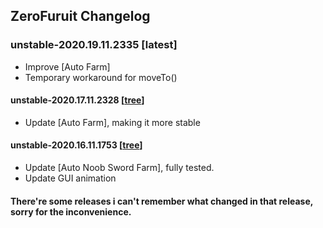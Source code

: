 ## ZeroFuruit Changelog
### unstable-2020.19.11.2335 [latest]
+ Improve [Auto Farm]
+ Temporary workaround for moveTo()
#### unstable-2020.17.11.2328 [[tree](https://github.com/teppyboy/RbxScripts/tree/9d402483222ac3b9e3a7dac95856f23338338b67)]
+ Update [Auto Farm], making it more stable
#### unstable-2020.16.11.1753 [[tree](https://github.com/teppyboy/RbxScripts/tree/368a4af69a4b85688105358c699133822891770d/Misc/ZeroFuruit)]
+ Update [Auto Noob Sword Farm], fully tested.
+ Update GUI animation
#### There're some releases i can't remember what changed in that release, sorry for the inconvenience.

